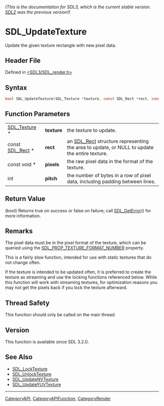###### (This is the documentation for SDL3, which is the current stable version. [SDL2](https://wiki.libsdl.org/SDL2/) was the previous version!)
# SDL_UpdateTexture

Update the given texture rectangle with new pixel data.

## Header File

Defined in [<SDL3/SDL_render.h>](https://github.com/libsdl-org/SDL/blob/main/include/SDL3/SDL_render.h)

## Syntax

```c
bool SDL_UpdateTexture(SDL_Texture *texture, const SDL_Rect *rect, const void *pixels, int pitch);
```

## Function Parameters

|                              |             |                                                                                                          |
| ---------------------------- | ----------- | -------------------------------------------------------------------------------------------------------- |
| [SDL_Texture](SDL_Texture) * | **texture** | the texture to update.                                                                                   |
| const [SDL_Rect](SDL_Rect) * | **rect**    | an [SDL_Rect](SDL_Rect) structure representing the area to update, or NULL to update the entire texture. |
| const void *                 | **pixels**  | the raw pixel data in the format of the texture.                                                         |
| int                          | **pitch**   | the number of bytes in a row of pixel data, including padding between lines.                             |

## Return Value

(bool) Returns true on success or false on failure; call
[SDL_GetError](SDL_GetError)() for more information.

## Remarks

The pixel data must be in the pixel format of the texture, which can be
queried using the
[SDL_PROP_TEXTURE_FORMAT_NUMBER](SDL_PROP_TEXTURE_FORMAT_NUMBER) property.

This is a fairly slow function, intended for use with static textures that
do not change often.

If the texture is intended to be updated often, it is preferred to create
the texture as streaming and use the locking functions referenced below.
While this function will work with streaming textures, for optimization
reasons you may not get the pixels back if you lock the texture afterward.

## Thread Safety

This function should only be called on the main thread.

## Version

This function is available since SDL 3.2.0.

## See Also

- [SDL_LockTexture](SDL_LockTexture)
- [SDL_UnlockTexture](SDL_UnlockTexture)
- [SDL_UpdateNVTexture](SDL_UpdateNVTexture)
- [SDL_UpdateYUVTexture](SDL_UpdateYUVTexture)

----
[CategoryAPI](CategoryAPI), [CategoryAPIFunction](CategoryAPIFunction), [CategoryRender](CategoryRender)

